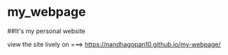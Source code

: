 # my_webpage

##It's my personal website

view the site lively on ===>     https://nandhagopan10.github.io/my-webpage/
